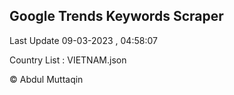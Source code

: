 

## Google Trends Keywords Scraper 
 
Last Update 09-03-2023 , 04:58:07

Country List :
VIETNAM.json



© Abdul Muttaqin 
